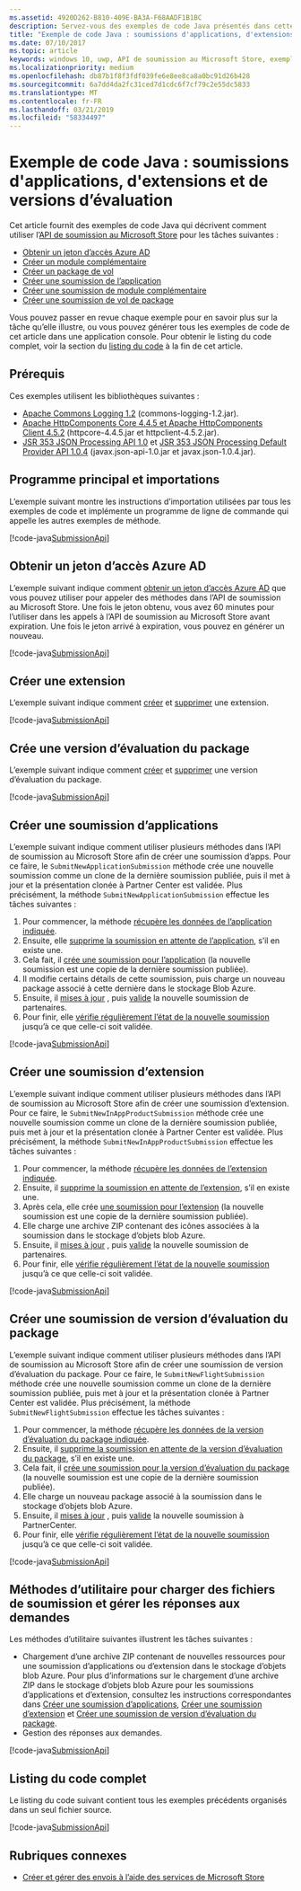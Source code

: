 ```yaml
---
ms.assetid: 4920D262-B810-409E-BA3A-F68AADF1B1BC
description: Servez-vous des exemples de code Java présentés dans cette section pour en apprendre un peu plus sur l’utilisation de l’API de soumission au Microsoft Store.
title: "Exemple de code Java : soumissions d'applications, d'extensions et de versions d’évaluation"
ms.date: 07/10/2017
ms.topic: article
keywords: windows 10, uwp, API de soumission au Microsoft Store, exemples de code, java
ms.localizationpriority: medium
ms.openlocfilehash: db87b1f8f3fdf039fe6e8ee8ca8a0bc91d26b428
ms.sourcegitcommit: 6a7dd4da2fc31ced7d1cdc6f7cf79c2e55dc5833
ms.translationtype: MT
ms.contentlocale: fr-FR
ms.lasthandoff: 03/21/2019
ms.locfileid: "58334497"
---
```

# <a name="java-sample-submissions-for-apps-add-ons-and-flights"></a>Exemple de code Java : soumissions d'applications, d'extensions et de versions d’évaluation

Cet article fournit des exemples de code Java qui décrivent comment utiliser l’[API de soumission au Microsoft Store](create-and-manage-submissions-using-windows-store-services.md) pour les tâches suivantes :

* [Obtenir un jeton d’accès Azure AD](#token)
* [Créer un module complémentaire](#create-add-on)
* [Créer un package de vol](#create-package-flight)
* [Créer une soumission de l’application](#create-app-submission)
* [Créer une soumission de module complémentaire](#create-add-on-submission)
* [Créer une soumission de vol de package](#create-flight-submission)

Vous pouvez passer en revue chaque exemple pour en savoir plus sur la tâche qu’elle illustre, ou vous pouvez générer tous les exemples de code de cet article dans une application console. Pour obtenir le listing du code complet, voir la section du [listing du code](java-code-examples-for-the-windows-store-submission-api.md#code-listing) à la fin de cet article.

## <a name="prerequisites"></a>Prérequis

Ces exemples utilisent les bibliothèques suivantes :

* [Apache Commons Logging 1.2](https://commons.apache.org/proper/commons-logging) (commons-logging-1.2.jar).
* [Apache HttpComponents Core 4.4.5 et Apache HttpComponents Client 4.5.2](https://hc.apache.org/) (httpcore-4.4.5.jar et httpclient-4.5.2.jar).
* [JSR 353 JSON Processing API 1.0](https://mvnrepository.com/artifact/javax.json/javax.json-api/1.0) et [JSR 353 JSON Processing Default Provider API 1.0.4](https://mvnrepository.com/artifact/org.glassfish/javax.json/1.0.4) (javax.json-api-1.0.jar et javax.json-1.0.4.jar).

## <a name="main-program-and-imports"></a>Programme principal et importations

L’exemple suivant montre les instructions d’importation utilisées par tous les exemples de code et implémente un programme de ligne de commande qui appelle les autres exemples de méthode.

[!code-java[SubmissionApi](./code/StoreServicesExamples_Submission/java/MainExample.java#L1-L64)]

<span id="token" />

## <a name="obtain-an-azure-ad-access-token"></a>Obtenir un jeton d’accès Azure AD

L’exemple suivant indique comment [obtenir un jeton d’accès Azure AD](create-and-manage-submissions-using-windows-store-services.md#obtain-an-azure-ad-access-token) que vous pouvez utiliser pour appeler des méthodes dans l’API de soumission au Microsoft Store. Une fois le jeton obtenu, vous avez 60 minutes pour l’utiliser dans les appels à l’API de soumission au Microsoft Store avant expiration. Une fois le jeton arrivé à expiration, vous pouvez en générer un nouveau.

[!code-java[SubmissionApi](./code/StoreServicesExamples_Submission/java/CompleteExample.java#L65-L95)]

<span id="create-add-on" />

## <a name="create-an-add-on"></a>Créer une extension

L’exemple suivant indique comment [créer](create-an-add-on.md) et [supprimer](delete-an-add-on.md) une extension.

[!code-java[SubmissionApi](./code/StoreServicesExamples_Submission/java/CompleteExample.java#L310-L345)]

<span id="create-package-flight" />

## <a name="create-a-package-flight"></a>Crée une version d’évaluation du package

L’exemple suivant indique comment [créer](create-a-flight.md) et [supprimer](delete-a-flight.md) une version d’évaluation du package.

[!code-java[SubmissionApi](./code/StoreServicesExamples_Submission/java/CompleteExample.java#L185-L221)]

<span id="create-app-submission" />

## <a name="create-an-app-submission"></a>Créer une soumission d’applications

L’exemple suivant indique comment utiliser plusieurs méthodes dans l’API de soumission au Microsoft Store afin de créer une soumission d’apps. Pour ce faire, le `SubmitNewApplicationSubmission` méthode crée une nouvelle soumission comme un clone de la dernière soumission publiée, puis il met à jour et la présentation clonée à Partner Center est validée. Plus précisément, la méthode `SubmitNewApplicationSubmission` effectue les tâches suivantes :

1. Pour commencer, la méthode [récupère les données de l’application indiquée](get-an-app.md).
2. Ensuite, elle [supprime la soumission en attente de l’application](delete-an-app-submission.md), s’il en existe une.
3. Cela fait, il [crée une soumission pour l’application](create-an-app-submission.md) (la nouvelle soumission est une copie de la dernière soumission publiée).
4. Il modifie certains détails de cette soumission, puis charge un nouveau package associé à cette dernière dans le stockage Blob Azure.
5. Ensuite, il [mises à jour](update-an-app-submission.md) , puis [valide](commit-an-app-submission.md) la nouvelle soumission de partenaires.
6. Pour finir, elle [vérifie régulièrement l’état de la nouvelle soumission](get-status-for-an-app-submission.md) jusqu’à ce que celle-ci soit validée.

[!code-java[SubmissionApi](./code/StoreServicesExamples_Submission/java/CompleteExample.java#L97-L183)]

<span id="create-add-on-submission" />

## <a name="create-an-add-on-submission"></a>Créer une soumission d’extension

L’exemple suivant indique comment utiliser plusieurs méthodes dans l’API de soumission au Microsoft Store afin de créer une soumission d’extension. Pour ce faire, le `SubmitNewInAppProductSubmission` méthode crée une nouvelle soumission comme un clone de la dernière soumission publiée, puis met à jour et la présentation clonée à Partner Center est validée. Plus précisément, la méthode `SubmitNewInAppProductSubmission` effectue les tâches suivantes :

1. Pour commencer, la méthode [récupère les données de l’extension indiquée](get-an-add-on.md).
2. Ensuite, il [supprime la soumission en attente de l’extension](delete-an-add-on-submission.md), s’il en existe une.
3. Après cela, elle crée [une soumission pour l’extension](create-an-add-on-submission.md) (la nouvelle soumission est une copie de la dernière soumission publiée).
4. Elle charge une archive ZIP contenant des icônes associées à la soumission dans le stockage d’objets blob Azure.
5. Ensuite, il [mises à jour](update-an-add-on-submission.md) , puis [valide](commit-an-add-on-submission.md) la nouvelle soumission de partenaires.
6. Pour finir, elle [vérifie régulièrement l’état de la nouvelle soumission](get-status-for-an-add-on-submission.md) jusqu’à ce que celle-ci soit validée.

[!code-java[SubmissionApi](./code/StoreServicesExamples_Submission/java/CompleteExample.java#L347-L431)]

<span id="create-flight-submission" />

## <a name="create-a-package-flight-submission"></a>Créer une soumission de version d’évaluation du package

L’exemple suivant indique comment utiliser plusieurs méthodes dans l’API de soumission au Microsoft Store afin de créer une soumission de version d’évaluation du package. Pour ce faire, le `SubmitNewFlightSubmission` méthode crée une nouvelle soumission comme un clone de la dernière soumission publiée, puis met à jour et la présentation clonée à Partner Center est validée. Plus précisément, la méthode `SubmitNewFlightSubmission` effectue les tâches suivantes :

1. Pour commencer, la méthode [récupère les données de la version d’évaluation du package indiquée](get-a-flight.md).
2. Ensuite, il [supprime la soumission en attente de la version d’évaluation du package](delete-a-flight-submission.md), s’il en existe une.
3. Cela fait, il [crée une soumission pour la version d’évaluation du package](create-a-flight-submission.md) (la nouvelle soumission est une copie de la dernière soumission publiée).
4. Elle charge un nouveau package associé à la soumission dans le stockage d’objets blob Azure.
5. Ensuite, il [mises à jour](update-a-flight-submission.md) , puis [valide](commit-a-flight-submission.md) la nouvelle soumission à PartnerCenter.
6. Pour finir, elle [vérifie régulièrement l’état de la nouvelle soumission](get-status-for-a-flight-submission.md) jusqu’à ce que celle-ci soit validée.

[!code-java[SubmissionApi](./code/StoreServicesExamples_Submission/java/CompleteExample.java#L223-L308)]

<span id="utilities" />

## <a name="utility-methods-to-upload-submission-files-and-handle-request-responses"></a>Méthodes d’utilitaire pour charger des fichiers de soumission et gérer les réponses aux demandes

Les méthodes d’utilitaire suivantes illustrent les tâches suivantes :

* Chargement d’une archive ZIP contenant de nouvelles ressources pour une soumission d’applications ou d’extension dans le stockage d’objets blob Azure. Pour plus d’informations sur le chargement d’une archive ZIP dans le stockage d’objets blob Azure pour les soumissions d’applications et d’extension, consultez les instructions correspondantes dans [Créer une soumission d’applications](manage-app-submissions.md#create-an-app-submission), [Créer une soumission d’extension](manage-add-on-submissions.md#create-an-add-on-submission) et [Créer une soumission de version d’évaluation du package](manage-flight-submissions.md#create-a-package-flight-submission).
* Gestion des réponses aux demandes.

[!code-java[SubmissionApi](./code/StoreServicesExamples_Submission/java/CompleteExample.java#L433-L490)]

<span id="code-listing" />

## <a name="complete-code-listing"></a>Listing du code complet

Le listing du code suivant contient tous les exemples précédents organisés dans un seul fichier source.

[!code-java[SubmissionApi](./code/StoreServicesExamples_Submission/java/CompleteExample.java#L1-L491)]

## <a name="related-topics"></a>Rubriques connexes

* [Créer et gérer des envois à l’aide des services de Microsoft Store](create-and-manage-submissions-using-windows-store-services.md)
